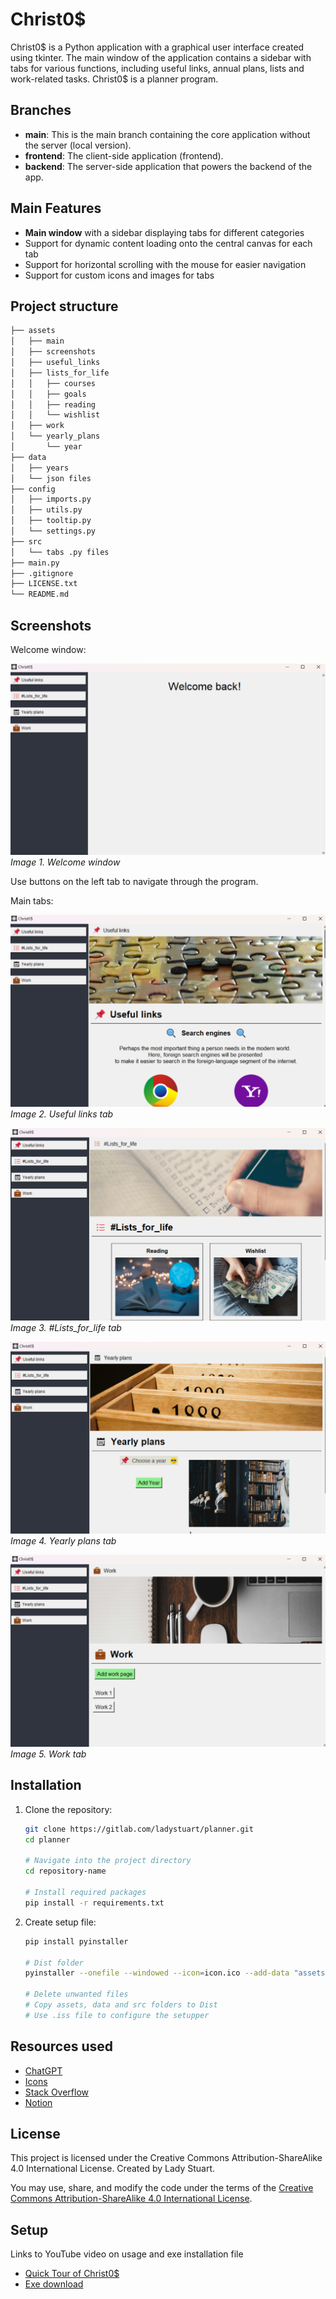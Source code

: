 # Christ0$

Christ0$ is a Python application with a graphical user interface created using tkinter. 
The main window of the application contains a sidebar with tabs for various functions, including useful links, annual plans, lists and work-related tasks.
Christ0$ is a planner program.

## Branches

- **main**: This is the main branch containing the core application without the server (local version).
- **frontend**: The client-side application (frontend).
- **backend**: The server-side application that powers the backend of the app.

## Main Features

- **Main window** with a sidebar displaying tabs for different categories
- Support for dynamic content loading onto the central canvas for each tab
- Support for horizontal scrolling with the mouse for easier navigation
- Support for custom icons and images for tabs

## Project structure

```bash
├── assets
│   ├── main
│   ├── screenshots
│   ├── useful_links
│   ├── lists_for_life
│   │   ├── courses
│   │   ├── goals
│   │   ├── reading
│   │   └── wishlist
│   ├── work
│   └── yearly_plans
│       └── year
├── data
│   ├── years
│   └── json files
├── config
│   ├── imports.py
│   ├── utils.py
│   ├── tooltip.py
│   └── settings.py
├── src
│   └── tabs .py files
├── main.py
├── .gitignore
├── LICENSE.txt
└── README.md
```

## Screenshots

Welcome window:

![Welcome window](assets/screenshots/main_window.png)
*Image 1. Welcome window*

Use buttons on the left tab to navigate through the program.

Main tabs:

![Useful links tab](assets/screenshots/useful_links_tab.png)
*Image 2. Useful links tab*

![Lists for life tab](assets/screenshots/lists_for_life_tab.png)
*Image 3. #Lists_for_life tab*

![Yearly plans tab](assets/screenshots/yearly_plans_tab.png)
*Image 4. Yearly plans tab*

![Work tab](assets/screenshots/work_tab.png)
*Image 5. Work tab*

## Installation

1. Clone the repository:
   ```bash
   git clone https://gitlab.com/ladystuart/planner.git
   cd planner
   
   # Navigate into the project directory
   cd repository-name
   
   # Install required packages
   pip install -r requirements.txt

2. Create setup file:
   ```bash
   pip install pyinstaller
   
   # Dist folder
   pyinstaller --onefile --windowed --icon=icon.ico --add-data "assets;assets" --add-data "src;src" --add-data "data;data" --add-data "config;config" main.py
   
   # Delete unwanted files
   # Copy assets, data and src folders to Dist
   # Use .iss file to configure the setupper
   
## Resources used

- [ChatGPT](https://chat.openai.com/)
- [Icons](https://icons8.com/icons)
- [Stack Overflow](https://stackoverflow.com/)
- [Notion](https://www.notion.so/)

## License
This project is licensed under the Creative Commons Attribution-ShareAlike 4.0 International License.
Created by Lady Stuart.

You may use, share, and modify the code under the terms of the [Creative Commons Attribution-ShareAlike 4.0 International License](https://creativecommons.org/licenses/by-sa/4.0/).

## Setup

Links to YouTube video on usage and exe installation file
- [Quick Tour of Christ0$](https://www.youtube.com/watch?v=y4QgQ3A3YJw&feature=youtu.be)
- [Exe download](https://drive.google.com/file/d/1LIzI6BWwyMr0ww3PAuItPuYKV_JlQsK3/view)
